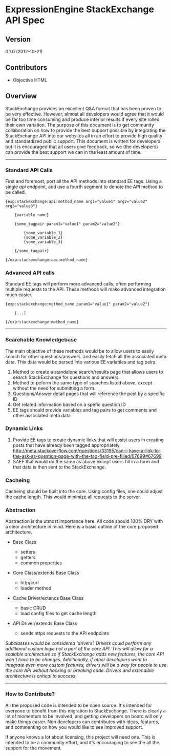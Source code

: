 # ExpressionEngine StackExchange API Spec

## Version

0.1.0 (2012-10-21)


## Contributors

- Objective HTML


## Overview

StackExchange provides an excellent Q&A format that has been proven to be very effective. However, almost all developers would agree that it would be far too time consuming and produce inferior results if every site rolled their own variation. The purpose of this document is to get community collaboration on how to provide the best support possible by integrating the StackExchange API into our websites all in an effort to provide high quality and standardized public support. This document is written for developers but it is encouraged that all users give feedback, so we (the developers) can provide the best support we can in the least amount of time.

---

### Standard API Calls

First and foremost, port all the API methods into standard EE tags. Using a single *api* endpoint, and use a fourth segment to denote the API method to be called.

	{exp:stackexchange:api:method_name arg1="value1" arg2="value2" arg3="value3"}
	
		{variable_name}
		
		{some_tagpair param1="value1" param2="value2"}
			
			{some_variable_1}
			{some_variable_2}
			{some_variable_3}
			
		{/some_tagpair}
		
	{/exp:stackexchange:api:method_name}

### Advanced API calls

Standard EE tags will perform more advanced calls, often performing multiple requests to the API. These methods will make advanced integration much easier.

	{exp:stackexchange:method_name param1="value1" param2="value2"}
		
		[...]
		
	{/exp:stackexchange:method_name}

---

### Searchable Knowledgebase

The main objective of these methods would be to allow users to easily search for other questions/answers, and easily fetch all the associated meta data. This data would be parsed into various EE variables and tag pairs.

1. Method to create a standalone search/results page that allows users to search StackExchange for questions and answers.
2. Method to peform the same type of searches listed above, except without the need for submitting a form.
3. Questions/Answer detail pages that will reference the post by a specific ID
4. Get related information based on a spefic question ID
5. EE tags should provide variables and tag pairs to get comments and other associated meta data


### Dynamic Links

1. Provide EE tags to create dynamic links that will assist users in creating posts that have already been tagged appropriately. http://meta.stackoverflow.com/questions/33195/can-i-have-a-link-to-the-ask-as-question-page-with-the-tag-field-pre-filled/67699#67699
2. SAEF that would do the same as above except users fill in a form and that data is then sent to the StackExchange.

### Cacheing

Cacheing should be built into the core. Using config files, one could adjust the cache length. This would minimize all requests to the server.

### Abstraction

Abstraction is the utmost importance here. All code should 100% DRY with a clear architecture in mind. Here is a basic outline of the core proposed architecture.

- Base Class
	- setters
	- getters
	- common properties

- Core Class/extends Base Class
	- http/curl
	- loader method

- Cache Driver/extends Base Class
	- basic CRUD
	- load config files to get cache length
	
- API Driver/extends Base Class
	- sends https requests to the API endpoints


*Subclasses would be considered 'drivers'. Drivers could perform any additional custom logic not a part of the core API. This will allow for a scalable architecture so if StackExchange adds new features, the core API won't have to be changes. Additionally, if other developers want to integrate even more custom features, drivers will be a way for people to use the core API without hacking or breaking code. Drivers and extendible architecture is critical to success*

---

### How to Contribute?

All the proposed code is intended to be open source. It's intended for everyone to benefit from this migration to StackExchange. There is clearly a lot of momentum to be involved, and getting developers on board will only make things easier. Non developers can contributes with ideas, features, and commenting on how you would like to see improved support. 

If anyone knows a lot about licensing, this project will need one. This is intended to be a community effort, and it's encouraging to see the all the support for the movement.